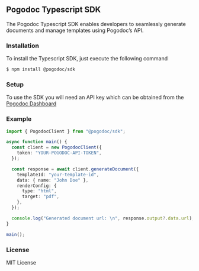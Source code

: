 ## Pogodoc Typescript SDK

The Pogodoc Typescript SDK enables developers to seamlessly generate documents and manage templates using Pogodoc’s API.

### Installation

To install the Typescript SDK, just execute the following command

```bash
$ npm install @pogodoc/sdk
```

### Setup

To use the SDK you will need an API key which can be obtained from the [Pogodoc Dashboard](https://app.pogodoc.com)

### Example

```ts
import { PogodocClient } from "@pogodoc/sdk";

async function main() {
  const client = new PogodocClient({
    token: "YOUR-POGODOC-API-TOKEN",
  });

  const response = await client.generateDocument({
    templateId: "your-template-id",
    data: { name: "John Doe" },
    renderConfig: {
      type: "html",
      target: "pdf",
    },
  });

  console.log("Generated document url: \n", response.output?.data.url);
}

main();
```

### License

MIT License
